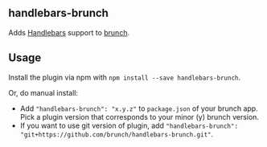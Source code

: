 ## handlebars-brunch
Adds [Handlebars](http://handlebarsjs.com/) support to
[brunch](http://brunch.io).

## Usage
Install the plugin via npm with `npm install --save handlebars-brunch`.

Or, do manual install:

* Add `"handlebars-brunch": "x.y.z"` to `package.json` of your brunch app.
  Pick a plugin version that corresponds to your minor (y) brunch version.
* If you want to use git version of plugin, add
`"handlebars-brunch": "git+https://github.com/brunch/handlebars-brunch.git"`.
